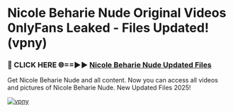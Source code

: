 # Nicole Beharie Nude Original Videos 0nlyFans Leaked - Files Updated! (vpny)

<h3>🔴 CLICK HERE 🌐==►► <a href="https://tinyurl.com/4mcuefdz" rel="nofollow">Nicole Beharie Nude Updated Files</a></h3>

Get Nicole Beharie Nude and all content. Now you can access all videos and pictures of Nicole Beharie Nude. New Updated Files 2025!

[![vpny](https://i.imgur.com/StAQSOY.gif)](https://tinyurl.com/4mcuefdz)
